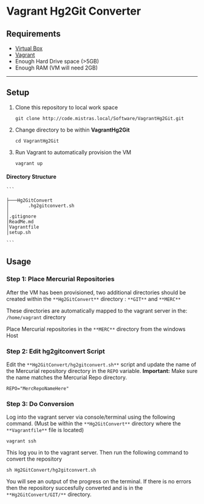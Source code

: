 # Vagrant Hg2Git Converter

## Requirements

 - [Virtual Box](https://www.virtualbox.org/wiki/Downloads)     
 - [Vagrant](https://www.vagrantup.com/downloads.html)
- Enough Hard Drive space (>5GB)
- Enough RAM (VM will need 2GB)

---

## Setup

 1. Clone this repository to local work space
	```
	git clone http://code.mistras.local/Software/VagrantHg2Git.git
	```

 2. Change directory to be within **VagrantHg2Git**
	```
	cd VagrantHg2Git
	```
		
 3. Run Vagrant to automatically provision the VM
	```
	vagrant up
	```


#### Directory Structure
	
    ```

	├───Hg2GitConvert
    │   	.hg2gitconvert.sh
    │   	
    │.gitignore
    │ReadMe.md
    │Vagrantfile
    │setup.sh
	
    ```


## Usage

### Step 1: Place Mercurial Repositories

After the VM has been provisioned, two additional directories should be created within the `**Hg2GitConvert**` directory : `**GIT**` and `**MERC**`

These directories are automatically mapped to the vagrant server in the: `/home/vagrant` directory

Place Mercurial repositories in the `**MERC**` directory from the windows Host

### Step 2: Edit hg2gitconvert Script

Edit the `**Hg2GitConvert/hg2gitconvert.sh**` script and update the name of the Mercurial repository directory in the `REPO` variable. **Important:** Make sure the name matches the Mercurial Repo directory.

```
REPO="MercRepoNameHere"
```


### Step 3: Do Conversion

Log into the vagrant server via console/terminal using the following command. (Must be within the `**Hg2GitConvert**` directory where the `**Vagrantfile**` file is located)

```
vagrant ssh
```

This log you in to the vagrant server. Then run the following command to convert the repository

```
sh Hg2GitConvert/hg2gitconvert.sh
```

You will see an output of the progress on the terminal. If there is no errors then the repository succesfully converted and is in the `**Hg2GitConvert/GIT/**` directory.